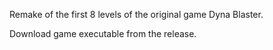Remake of the first 8 levels of the original game Dyna Blaster.

Download game executable from the release.
